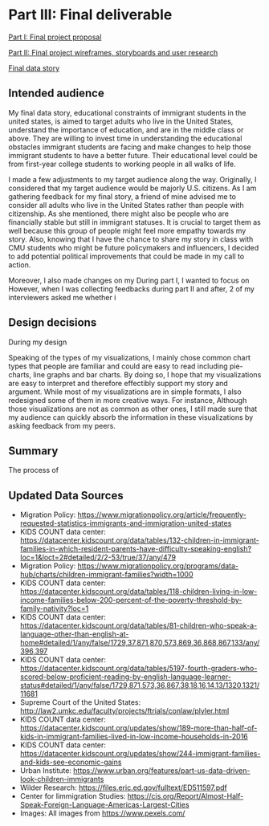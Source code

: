 # Part III: Final deliverable

[Part I: Final project proposal](/final_project_YichuChen.md)

[Part II: Final project wireframes, storyboards and user research](/final_project_part2_YichuChen.md)

[Final data story](https://carnegiemellon.shorthandstories.com/educational-constraints-of-immigrant-students-in-the-united-states/index.html)

## Intended audience
My final data story, educational constraints of immigrant students in the united states, is aimed to target adults who live in the United States, understand the importance of education, and are in the middle class or above. They are willing to invest time in understanding the educational obstacles immigrant students are facing and make changes to help those immigrant students to have a better future. Their educational level could be from first-year college students to working people in all walks of life.

I made a few adjustments to my target audience along the way. Originally, I considered that my target audience would be majorly U.S. citizens. As I am gathering feedback for my final story, a friend of mine advised me to consider all adults who live in the United States rather than people with citizenship. As she mentioned, there might also be people who are financially stable but still in immigrant statuses. It is crucial to target them as well because this group of people might feel more empathy towards my story. Also, knowing that I have the chance to share my story in class with CMU students who might be future policymakers and influencers, I decided to add potential political improvements that could be made in my call to action.

Moreover, I also made changes on my 
During part I, I wanted to focus on
However, when I was collecting feedbacks during part II and after, 2 of my interviewers asked me whether i

## Design decisions
During my design 

Speaking of the types of my visualizations, I mainly chose common chart types that people are familiar and could are easy to read including pie-charts, line graphs and bar charts. By doing so, I hope that my visualizations are easy to interpret and therefore effectibly support my story and argument. 
While most of my visualizations are in simple formats, I also redesigned some of them in more creative ways. For instance, 
Although those visualizations are not as common as other ones, I still made sure that my audience can quickly absorb the information in these visualizations by asking feedback from my peers. 

## Summary
The process of 

## Updated Data Sources
- Migration Policy: https://www.migrationpolicy.org/article/frequently-requested-statistics-immigrants-and-immigration-united-states
- KIDS COUNT data center: https://datacenter.kidscount.org/data/tables/132-children-in-immigrant-families-in-which-resident-parents-have-difficulty-speaking-english?loc=1&loct=2#detailed/2/2-53/true/37/any/479
- Migration Policy: https://www.migrationpolicy.org/programs/data-hub/charts/children-immigrant-families?width=1000
- KIDS COUNT data center: https://datacenter.kidscount.org/data/tables/118-children-living-in-low-income-families-below-200-percent-of-the-poverty-threshold-by-family-nativity?loc=1
- KIDS COUNT data center: https://datacenter.kidscount.org/data/tables/81-children-who-speak-a-language-other-than-english-at-home#detailed/1/any/false/1729,37,871,870,573,869,36,868,867,133/any/396,397
- KIDS COUNT data center: https://datacenter.kidscount.org/data/tables/5197-fourth-graders-who-scored-below-proficient-reading-by-english-language-learner-status#detailed/1/any/false/1729,871,573,36,867,38,18,16,14,13/1320,1321/11681
- Supreme Court of the United States: http://law2.umkc.edu/faculty/projects/ftrials/conlaw/plyler.html
- KIDS COUNT data center: https://datacenter.kidscount.org/updates/show/189-more-than-half-of-kids-in-immigrant-families-lived-in-low-income-households-in-2016
- KIDS COUNT data center: https://datacenter.kidscount.org/updates/show/244-immigrant-families-and-kids-see-economic-gains
- Urban Institute: https://www.urban.org/features/part-us-data-driven-look-children-immigrants
- Wilder Research: https://files.eric.ed.gov/fulltext/ED511597.pdf
- Center for Iimmigration Studies: https://cis.org/Report/Almost-Half-Speak-Foreign-Language-Americas-Largest-Cities
- Images: All images from https://www.pexels.com/
